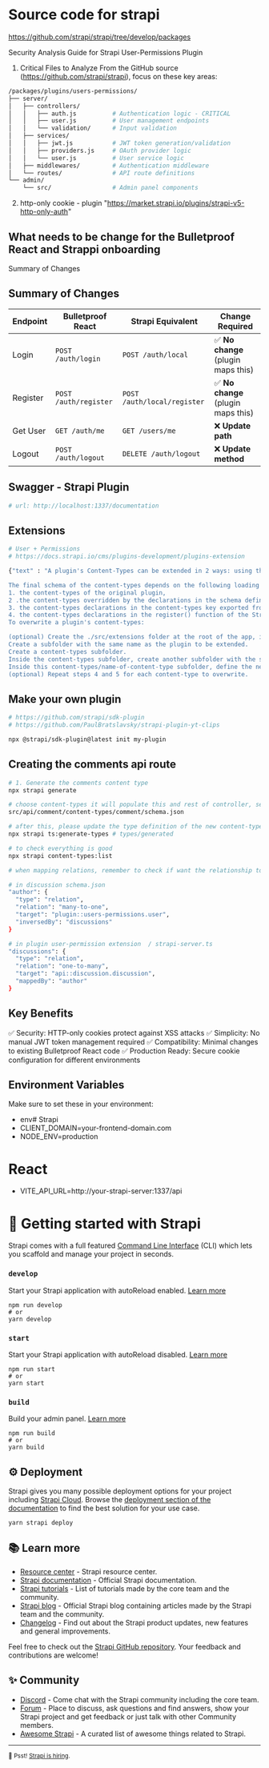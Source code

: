 # Source code for strapi 
https://github.com/strapi/strapi/tree/develop/packages


Security Analysis Guide for Strapi User-Permissions Plugin
1. Critical Files to Analyze
From the GitHub source (https://github.com/strapi/strapi), focus on these key areas:
```bash
/packages/plugins/users-permissions/
├── server/
│   ├── controllers/
│   │   ├── auth.js          # Authentication logic - CRITICAL
│   │   ├── user.js          # User management endpoints
│   │   └── validation/      # Input validation
│   ├── services/
│   │   ├── jwt.js           # JWT token generation/validation
│   │   ├── providers.js     # OAuth provider logic
│   │   └── user.js          # User service logic
│   ├── middlewares/         # Authentication middleware
│   └── routes/              # API route definitions
└── admin/
    └── src/                 # Admin panel components
```

2. http-only cookie - plugin "https://market.strapi.io/plugins/strapi-v5-http-only-auth"


## What needs to be change for the Bulletproof React and Strappi onboarding 

Summary of Changes
## Summary of Changes

| Endpoint | Bulletproof React | Strapi Equivalent | Change Required |
|----------|------------------|-------------------|-----------------|
| Login | `POST /auth/login` | `POST /auth/local` | ✅ **No change** (plugin maps this) |
| Register | `POST /auth/register` | `POST /auth/local/register` | ✅ **No change** (plugin maps this) |
| Get User | `GET /auth/me` | `GET /users/me` | ❌ **Update path** |
| Logout | `POST /auth/logout` | `DELETE /auth/logout` | ❌ **Update method** |


## Swagger - Strapi Plugin

```bash
# url: http://localhost:1337/documentation

```

## Extensions 

```bash
# User + Permissions 
# https://docs.strapi.io/cms/plugins-development/plugins-extension

{"text" : "A plugin's Content-Types can be extended in 2 ways: using the programmatic interface within strapi-server.js|ts and by overriding the content-types schemas.

The final schema of the content-types depends on the following loading order:
1. the content-types of the original plugin,
2 .the content-types overridden by the declarations in the schema defined in ./src/extensions/plugin-name/content-types/content-type-name/schema.json
3. the content-types declarations in the content-types key exported from strapi-server.js|ts
4. the content-types declarations in the register() function of the Strapi application
To overwrite a plugin's content-types:

(optional) Create the ./src/extensions folder at the root of the app, if the folder does not already exist.
Create a subfolder with the same name as the plugin to be extended.
Create a content-types subfolder.
Inside the content-types subfolder, create another subfolder with the same singularName as the content-type to overwrite.
Inside this content-types/name-of-content-type subfolder, define the new schema for the content-type in a schema.json file (see schema documentation).
(optional) Repeat steps 4 and 5 for each content-type to overwrite.
```

## Make your own plugin 

```bash 
# https://github.com/strapi/sdk-plugin
# https://github.com/PaulBratslavsky/strapi-plugin-yt-clips

npx @strapi/sdk-plugin@latest init my-plugin

```

## Creating the comments api route

```bash
# 1. Generate the comments content type
npx strapi generate

# choose content-types it will populate this and rest of controller, service etc..
src/api/comment/content-types/comment/schema.json

# after this, please update the type definition of the new content-types if not vscode will complain 
npx strapi ts:generate-types # types/generated 

# to check everything is good 
npx strapi content-types:list

# when mapping relations, remember to check if want the relationship to be bidirectional, if yes you need to add to both side of the model 

# in discussion schema.json 
"author": {
  "type": "relation",
  "relation": "many-to-one",
  "target": "plugin::users-permissions.user",
  "inversedBy": "discussions"
}

# in plugin user-permission extension  / strapi-server.ts 
"discussions": {
  "type": "relation",
  "relation": "one-to-many",
  "target": "api::discussion.discussion",
  "mappedBy": "author"
}

```


## Key Benefits
✅ Security: HTTP-only cookies protect against XSS attacks
✅ Simplicity: No manual JWT token management required
✅ Compatibility: Minimal changes to existing Bulletproof React code
✅ Production Ready: Secure cookie configuration for different environments

## Environment Variables
Make sure to set these in your environment:
-  env# Strapi
- CLIENT_DOMAIN=your-frontend-domain.com
- NODE_ENV=production

# React
- VITE_API_URL=http://your-strapi-server:1337/api


# 🚀 Getting started with Strapi

Strapi comes with a full featured [Command Line Interface](https://docs.strapi.io/dev-docs/cli) (CLI) which lets you scaffold and manage your project in seconds.

### `develop`

Start your Strapi application with autoReload enabled. [Learn more](https://docs.strapi.io/dev-docs/cli#strapi-develop)

```
npm run develop
# or
yarn develop
```

### `start`

Start your Strapi application with autoReload disabled. [Learn more](https://docs.strapi.io/dev-docs/cli#strapi-start)

```
npm run start
# or
yarn start
```

### `build`

Build your admin panel. [Learn more](https://docs.strapi.io/dev-docs/cli#strapi-build)

```
npm run build
# or
yarn build
```

## ⚙️ Deployment

Strapi gives you many possible deployment options for your project including [Strapi Cloud](https://cloud.strapi.io). Browse the [deployment section of the documentation](https://docs.strapi.io/dev-docs/deployment) to find the best solution for your use case.

```
yarn strapi deploy
```

## 📚 Learn more

- [Resource center](https://strapi.io/resource-center) - Strapi resource center.
- [Strapi documentation](https://docs.strapi.io) - Official Strapi documentation.
- [Strapi tutorials](https://strapi.io/tutorials) - List of tutorials made by the core team and the community.
- [Strapi blog](https://strapi.io/blog) - Official Strapi blog containing articles made by the Strapi team and the community.
- [Changelog](https://strapi.io/changelog) - Find out about the Strapi product updates, new features and general improvements.

Feel free to check out the [Strapi GitHub repository](https://github.com/strapi/strapi). Your feedback and contributions are welcome!

## ✨ Community

- [Discord](https://discord.strapi.io) - Come chat with the Strapi community including the core team.
- [Forum](https://forum.strapi.io/) - Place to discuss, ask questions and find answers, show your Strapi project and get feedback or just talk with other Community members.
- [Awesome Strapi](https://github.com/strapi/awesome-strapi) - A curated list of awesome things related to Strapi.

---

<sub>🤫 Psst! [Strapi is hiring](https://strapi.io/careers).</sub>
